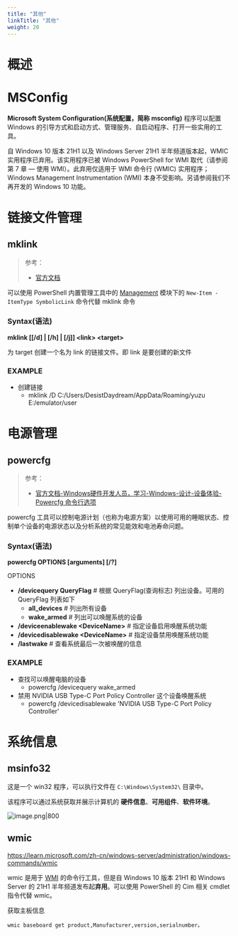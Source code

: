 ```yaml
---
title: "其他"
linkTitle: "其他"
weight: 20
---
```


# 概述

# MSConfig

**Microsoft System Configuration(系统配置，简称 msconfig)** 程序可以配置 Windows 的引导方式和启动方式、管理服务、自启动程序、打开一些实用的工具。

自 Windows 10 版本 21H1 以及 Windows Server 21H1 半年频道版本起，WMIC 实用程序已弃用。该实用程序已被 Windows PowerShell for WMI 取代（请参阅第 7 章 — 使用 WMI）。此弃用仅适用于 WMI 命令行 (WMIC) 实用程序； Windows Management Instrumentation (WMI) 本身不受影响。另请参阅我们不再开发的 Windows 10 功能。

# 链接文件管理

## mklink

> 参考：
> 
> - [官方文档](https://learn.microsoft.com/en-us/windows-server/administration/windows-commands/mklink)

可以使用 PowerShell 内置管理工具中的 [Management](/docs/1.操作系统/Y.Windows%20管理/Windows%20管理工具/PowerShell%20内置管理工具/Management.md) 模块下的 `New-Item -ItemType SymbolicLink` 命令代替 mklink 命令

### Syntax(语法)

**mklink \[\[/d] | \[/h] | \[/j]] \<link> \<target>**

为 target 创建一个名为 link 的链接文件。即 link 是要创建的新文件

### EXAMPLE

- 创建链接
  - mklink /D C:/Users/DesistDaydream/AppData/Roaming/yuzu E:/emulator/user

# 电源管理

## powercfg

> 参考：
> 
> - [官方文档-Windows硬件开发人员，学习-Windows-设计-设备体验-Powercfg 命令行选项](https://learn.microsoft.com/en-us/windows-hardware/design/device-experiences/powercfg-command-line-options)

powercfg 工具可以控制电源计划（也称为电源方案）以使用可用的睡眠状态、控制单个设备的电源状态以及分析系统的常见能效和电池寿命问题。

### Syntax(语法)

**powercfg OPTIONS \[arguments] \[/?]**

OPTIONS

- **/devicequery QueryFlag** # 根据 QueryFlag(查询标志) 列出设备。可用的 QueryFlag 列表如下
  - **all_devices** # 列出所有设备
  - **wake_armed** # 列出可以唤醒系统的设备
- **/deviceenablewake \<DeviceName>** # 指定设备启用唤醒系统功能
- **/devicedisablewake \<DeviceName>** # 指定设备禁用唤醒系统功能
- **/lastwake** # 查看系统最后一次被唤醒的信息

### EXAMPLE

- 查找可以唤醒电脑的设备
  - powercfg /devicequery wake_armed
- 禁用 NVIDIA USB Type-C Port Policy Controller 这个设备唤醒系统
  - powercfg /devicedisablewake 'NVIDIA USB Type-C Port Policy Controller'

# 系统信息

## msinfo32

这是一个 win32 程序，可以执行文件在 `C:\Windows\System32\` 目录中。

该程序可以通过系统获取并展示计算机的 **硬件信息**、**可用组件**、**软件环境**。

![image.png|800](https://notes-learning.oss-cn-beijing.aliyuncs.com/windows/202401071953915.png)

## wmic

https://learn.microsoft.com/zh-cn/windows-server/administration/windows-commands/wmic

wmic 是用于 [WMI](docs/1.操作系统/Y.Windows%20管理/Windows%20Management%20Instrumentation.md) 的命令行工具，但是自 Windows 10 版本 21H1 和 Windows Server 的 21H1 半年频道发布起**弃用**。可以使用 PowerShell 的 Cim 相关 cmdlet 指令代替 wmic。

获取主板信息

```
wmic baseboard get product,Manufacturer,version,serialnumber。
```
